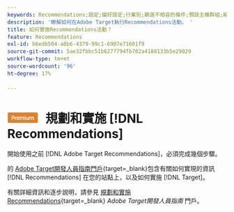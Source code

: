 ```yaml
---
keywords: Recommendations;設定;偏好設定;行業別;篩選不相容的條件;預設主機群組;縮圖基底 url;建議 api token
description: '瞭解如何在Adobe Target執行Recommendations活動。 '
title: 如何實施Recommendations活動？
feature: Recommendations
exl-id: b6edb504-a8b6-4379-99c1-6907e71601f9
source-git-commit: 5ae32fbbc51b6277794fb702a4188133b5e29029
workflow-type: tm+mt
source-wordcount: '96'
ht-degree: 17%

---
```


# ![高級](/help/main/assets/premium.png) 規劃和實施 [!DNL Recommendations]

開始使用之前 [!DNL Adobe Target Recommendations]，必須完成幾個步驟。

的 [Adobe Target開發人員指南門戶](https://developer.adobe.com/target/){target=_blank}包含有關如何實現的資訊 [!DNL Recommendations] 在您的站點上，以及如何實施 [!DNL Target]。

有關詳細資訊和逐步說明，請參見 [規劃和實施Recommendations](https://developer-stage.adobe.com/target/implement/recommendations/){target=_blank} *Adobe Target開發人員指南* 門戶。
